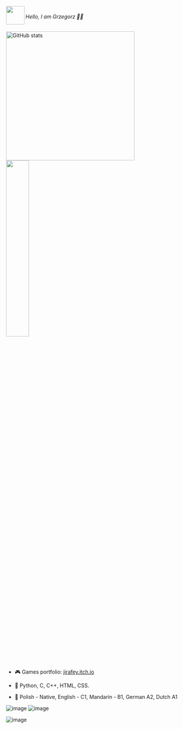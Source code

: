 
<img src="https://media1.giphy.com/media/OfgFXNVi8gnEXvbske/giphy.gif" height="50" align="left"/>

###### Hello, I am Grzegorz 👋🏻 

<img alt="GitHub stats" src="https://github-readme-stats.vercel.app/api?username=Jirafey&bg_color=80,f0cd7b,f1ce7d,f5e58d,f4e892,81613a,f2cf7b&title_color=4B311A&text_color=000&count_private=true&hide_border=true" width="350" align="left">
<img src="https://github-readme-stats.vercel.app/api/top-langs/?username=Jirafey&layout=compact&bg_color=20,f4e892,f1ce7d,f5e58d,f0cd7b,f0cd7b&title_color=4B311A&text_color=000&count_private=true&hide_border=true"count_private=true&theme=deafult" style="width: 35%; max-width: 35%; min-width: 35%;"></a>

                                                                                                                                         
- 🎮 Games portfolio: [jirafey.itch.io](https://jirafey.itch.io/)
                                                                                                                               
- 💛 Python, C, C++, HTML, CSS.
                                                                                                                               
- 💬 Polish - Native, English - C1, Mandarin - B1, German A2, Dutch A1

  

![image](https://user-images.githubusercontent.com/97115044/211226773-9c8a4965-3b16-4aad-8e1e-1cf99f9b158e.png)
![image](https://user-images.githubusercontent.com/97115044/211226806-9c9881a4-48ed-49d2-a095-194594b6db12.png)

![image](https://user-images.githubusercontent.com/97115044/211226814-d0397d30-a407-4b0d-a113-0674c10e6bde.png)
